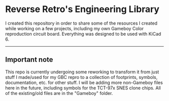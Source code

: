 # Reverse Retro's Engineering Library
I created this repository in order to share some of the resources I created while working on a few projects, including my own Gameboy Color reproduction circuit board. Everything was designed to be used with KiCad 6.

---

## Important note
This repo is currently undergoing some reworking to transform it from just stuff I made/used for my GBC repro to a collection of footprints, symbols, documentation, etc. for other stuff. I will be adding more non-Gameboy files here in the future, including symbols for the TCT-97x SNES clone chips. All of the existing/old files are in the "Gameboy" folder.
